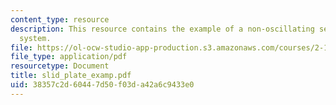 ```yaml
---
content_type: resource
description: This resource contains the example of a non-oscillating second-order
  system.
file: https://ol-ocw-studio-app-production.s3.amazonaws.com/courses/2-141-modeling-and-simulation-of-dynamic-systems-fall-2006/38357c2d60447d50f03da42a6c9433e0_slid_plate_examp.pdf
file_type: application/pdf
resourcetype: Document
title: slid_plate_examp.pdf
uid: 38357c2d-6044-7d50-f03d-a42a6c9433e0
---
```

